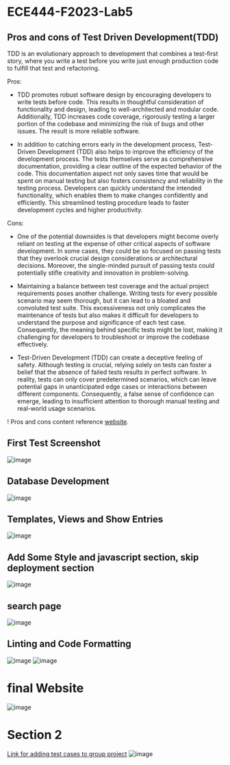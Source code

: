 # ECE444-F2023-Lab5

## Pros and cons of Test Driven Development(TDD)
TDD is an evolutionary approach to development that combines a test-first story, where you write a test before you write just enough production code to fulfill that test and refactoring.

Pros: 
* TDD promotes robust software design by encouraging developers to write tests before code. This results in thoughtful consideration of functionality and design, leading to well-architected and modular code. Additionally, TDD increases code coverage, rigorously testing a larger portion of the codebase and minimizing the risk of bugs and other issues. The result is more reliable software.

* In addition to catching errors early in the development process, Test-Driven Development (TDD) also helps to improve the efficiency of the development process. The tests themselves serve as comprehensive documentation, providing a clear outline of the expected behavior of the code. This documentation aspect not only saves time that would be spent on manual testing but also fosters consistency and reliability in the testing process. Developers can quickly understand the intended functionality, which enables them to make changes confidently and efficiently. This streamlined testing procedure leads to faster development cycles and higher productivity.

Cons:
* One of the potential downsides is that developers might become overly reliant on testing at the expense of other critical aspects of software development. In some cases, they could be so focused on passing tests that they overlook crucial design considerations or architectural decisions. Moreover, the single-minded pursuit of passing tests could potentially stifle creativity and innovation in problem-solving.

* Maintaining a balance between test coverage and the actual project requirements poses another challenge. Writing tests for every possible scenario may seem thorough, but it can lead to a bloated and convoluted test suite. This excessiveness not only complicates the maintenance of tests but also makes it difficult for developers to understand the purpose and significance of each test case. Consequently, the meaning behind specific tests might be lost, making it challenging for developers to troubleshoot or improve the codebase effectively.

* Test-Driven Development (TDD) can create a deceptive feeling of safety. Although testing is crucial, relying solely on tests can foster a belief that the absence of failed tests results in perfect software. In reality, tests can only cover predetermined scenarios, which can leave potential gaps in unanticipated edge cases or interactions between different components. Consequently, a false sense of confidence can emerge, leading to insufficient attention to thorough manual testing and real-world usage scenarios.

! Pros and cons content reference [website](https://medium.com/javarevisited/the-pros-and-cons-of-tdd-in-software-development-bc65ec3bcc76#:~:text=In%20conclusion%2C%20TDD%20is%20a,the%20risk%20of%20over%2Dtesting.).

## First Test Screenshot
![image](https://github.com/lyfuuoo/ECE444-F2023-Lab5/assets/74110890/f97527f6-2620-4391-9a1c-0d3fb848dfb6)

## Database Development
![image](https://github.com/lyfuuoo/ECE444-F2023-Lab5/assets/74110890/5d7b43e0-918e-4186-b139-cbfe24ada3ea)

## Templates, Views and Show Entries 
![image](https://github.com/lyfuuoo/ECE444-F2023-Lab5/assets/74110890/7f70c2dc-6588-41be-94d4-c75ccaf46d86)

## Add Some Style and javascript section, skip deployment section
![image](https://github.com/lyfuuoo/ECE444-F2023-Lab5/assets/74110890/db5b3703-240d-4c29-b2a3-b44a593014a5)

## search page 
![image](https://github.com/lyfuuoo/ECE444-F2023-Lab5/assets/74110890/6d6bd77e-8efe-4a26-bf56-7cf1abc5bc29)

## Linting and Code Formatting
![image](https://github.com/lyfuuoo/ECE444-F2023-Lab5/assets/74110890/cfbc5e12-69d3-4fb5-8ed1-59ef1b526b93)
![image](https://github.com/lyfuuoo/ECE444-F2023-Lab5/assets/74110890/c2555178-b821-4bf5-9871-533f207e3057)

# final Website
![image](https://github.com/lyfuuoo/ECE444-F2023-Lab5/assets/74110890/0b94e11a-035d-48fc-8089-0123fa6df172)

# Section 2 
[Link for adding test cases to group project](https://github.com/lyfuuoo/Group14-5-Guys/blob/5a4dba7dfc289f0b74cd90b67f511149041011e8/backend/tests/test_backend.py#L11-L22)
![image](https://github.com/lyfuuoo/ECE444-F2023-Lab5/assets/74110890/60cdfa90-33fd-4142-9f0e-fdebdd684adb)

